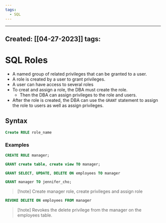 ```yaml
---
tags:
  - SQL
---
```


---
Created: [[04-27-2023]]
tags: 
---
# SQL Roles
- A named group of related privileges that can be granted to a user.
- A role is created by a user to grant privileges.
- A user can have access to several roles
- To creat and assign a role, the DBA must create the role.
	- Then the DBA can assign privileges to the role and users.
- After the role is created, the DBA can use the <code>GRANT</code> statement to assign the role to users as well as assign privileges.

## Syntax
```SQL
Create ROLE role_name
```


### Examples
```SQL
CREATE ROLE manager;

GRANT create table, create view TO manager;

GRANT SELECT, UPDATE, DELETE ON employees TO manager

GRANT manager TO jennifer_cho;
```
>[!note] Create manager role, create privileges and assign role

```SQL
REVOKE DELETE ON employees FROM manager
```
>[!note] Revokes the delete privilege from the manager on the employees table. 



